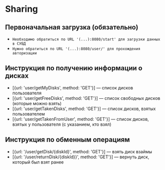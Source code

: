 # Sharing

## Первоначальная загрузка (обязательно)

+ `Необходимо обратиться по URL '(...):8080/start' для загрузки данных в СУБД`
+ `Нужно обратиться по URL '(...):8080/user/' для прохождения авторизации`

## Инструкция по получению информации о дисках

+ [{url: 'user/getMyDisks', method: 'GET'}] — список дисков пользователя
+ [{url: 'user/getFreeDisks', method: 'GET'}] — список свободных дисков (которые можно взять)
+ [{url: 'user/getTakenDisks', method: 'GET'}] — список дисков, взятых пользователем
+ [{url: 'user/getTakenFromUser', method: 'GET'}] — список дисков, взятых у пользователя (с указанием, кто взял)

## Инструкция по обменным операциям

+ [{url: '/user/getDisk/{diskId}', method: 'GET'}] — взять диск взаймы
+ [{url: '/user/returnDisk/{diskId}}', method: 'GET'}] — вернуть диск, который был взят ранее
